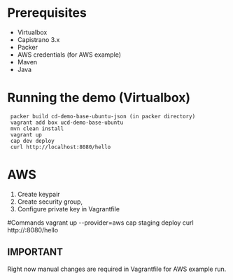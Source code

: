 # Prerequisites
* Virtualbox
* Capistrano 3.x
* Packer
* AWS credentials (for AWS example)
* Maven
* Java

# Running the demo (Virtualbox)
     packer build cd-demo-base-ubuntu-json (in packer directory)
     vagrant add box ucd-demo-base-ubuntu
     mvn clean install
     vagrant up
     cap dev deploy
     curl http://localhost:8080/hello

# AWS
1. Create keypair
2. Create security group,
3. Configure private key in Vagrantfile

#Commands
     vagrant up --provider=aws
     cap staging deploy
     curl http://<AWS INSTANCE IP>:8080/hello

## IMPORTANT
Right now manual changes are required in Vagrantfile for AWS example run.

